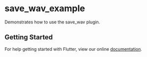 # save_wav_example

Demonstrates how to use the save_wav plugin.

## Getting Started

For help getting started with Flutter, view our online
[documentation](http://flutter.io/).
